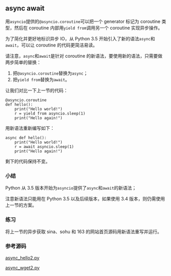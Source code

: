 ## async await

用`asyncio`提供的`@asyncio.coroutine`可以把一个 generator 标记为 coroutine 类型，然后在 coroutine 内部用`yield from`调用另一个 coroutine 实现异步操作。

为了简化并更好地标识异步 IO，从 Python 3.5 开始引入了新的语法`async`和`await`，可以让 coroutine 的代码更简洁易读。

请注意，`async`和`await`是针对 coroutine 的新语法，要使用新的语法，只需要做两步简单的替换：

1.  把`@asyncio.coroutine`替换为`async`；
2.  把`yield from`替换为`await`。

让我们对比一下上一节的代码：

```
@asyncio.coroutine
def hello():
    print("Hello world!")
    r = yield from asyncio.sleep(1)
    print("Hello again!")
```

用新语法重新编写如下：

```
async def hello():
    print("Hello world!")
    r = await asyncio.sleep(1)
    print("Hello again!")
```

剩下的代码保持不变。

### 小结

Python 从 3.5 版本开始为`asyncio`提供了`async`和`await`的新语法；

注意新语法只能用在 Python 3.5 以及后续版本，如果使用 3.4 版本，则仍需使用上一节的方案。

### 练习

将上一节的异步获取 sina、sohu 和 163 的网站首页源码用新语法重写并运行。

### 参考源码

[async_hello2.py](https://github.com/michaelliao/learn-python3/blob/master/samples/async/async_hello2.py)

[async_wget2.py](https://github.com/michaelliao/learn-python3/blob/master/samples/async/async_wget2.py)

